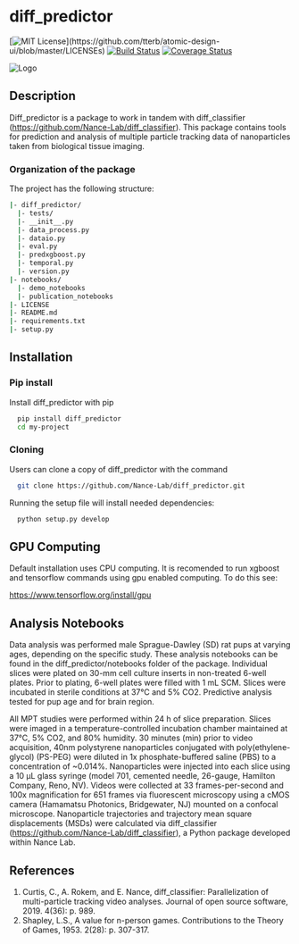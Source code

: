 
# diff_predictor

[![MIT License](https://img.shields.io/apm/l/atomic-design-ui.svg?)](https://github.com/tterb/atomic-design-ui/blob/master/LICENSEs)
[![Build Status](https://github.com/Nance-Lab/diff_predictor/actions/workflows/ci.yml/badge.svg)](https://github.com/Nance-Lab/diff_predictor/actions/workflows/ci.yml)
[![Coverage Status](https://coveralls.io/repos/github/Nance-Lab/diff_predictor/badge.svg?branch=main)](https://coveralls.io/github/Nance-Lab/diff_predictor?branch=main)

![Logo](https://avatars0.githubusercontent.com/u/64927580?s=200&v=4)

## Description

Diff_predictor is a package to work in tandem with diff_classifier (https://github.com/Nance-Lab/diff_classifier). 
This package contains tools for prediction and analysis of multiple particle tracking data of nanoparticles taken from biological tissue imaging.

### Organization of the package
The project has the following structure:

```bash
|- diff_predictor/
  |- tests/
  |- __init__.py
  |- data_process.py
  |- dataio.py
  |- eval.py
  |- predxgboost.py
  |- temporal.py
  |- version.py
|- notebooks/
  |- demo_notebooks
  |- publication_notebooks
|- LICENSE
|- README.md
|- requirements.txt
|- setup.py
```



## Installation

### Pip install
Install diff_predictor with pip

```bash
  pip install diff_predictor
  cd my-project
```

### Cloning
Users can clone a copy of diff_predictor with the command
```bash
  git clone https://github.com/Nance-Lab/diff_predictor.git
```
Running the setup file will install needed dependencies:
```bash
  python setup.py develop
```
    
## GPU Computing
Default installation uses CPU computing. It is recomended to run xgboost and tensorflow commands using gpu enabled computing. To do this see:

https://www.tensorflow.org/install/gpu
## Analysis Notebooks
Data analysis was performed male Sprague-Dawley (SD) rat pups at varying ages, depending on the specific study. These analysis notebooks can be found in the diff_predictor/notebooks folder of the package. Individual slices were plated on 30-mm cell culture inserts in non-treated 6-well plates. Prior to plating, 6-well plates were filled with 1 mL SCM. Slices were incubated in sterile conditions at 37°C and 5% CO2. Predictive analysis tested for pup age and for brain region.

All MPT studies were performed within 24 h of slice preparation. Slices were imaged in a temperature-controlled incubation chamber maintained at 37°C, 5% CO2, and 80% humidity. 30 minutes (min) prior to video acquisition, 40nm polystyrene nanoparticles conjugated with poly(ethylene-glycol) (PS-PEG) were diluted in 1x phosphate-buffered saline (PBS) to a concentration of ~0.014%. Nanoparticles were injected into each slice using a 10 µL glass syringe (model 701, cemented needle, 26-gauge, Hamilton Company, Reno, NV). Videos were collected at 33 frames-per-second and 100x magnification for 651 frames via fluorescent microscopy using a cMOS camera (Hamamatsu Photonics, Bridgewater, NJ) mounted on a confocal microscope. Nanoparticle trajectories and trajectory mean square displacements (MSDs) were calculated via diff_classifier (https://github.com/Nance-Lab/diff_classifier), a Python package developed within Nance Lab.
## References
1. Curtis, C., A. Rokem, and E. Nance, diff_classifier: Parallelization of multi-particle tracking video analyses. Journal of open source software, 2019. 4(36): p. 989.
2. Shapley, L.S., A value for n-person games. Contributions to the Theory of Games, 1953. 2(28): p. 307-317.
